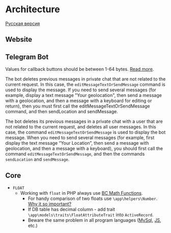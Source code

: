 # Architecture

[Русская версия](ARCHITECTURE.ru.md)

## Website

## Telegram Bot

Values for callback buttons should be between 1-64 bytes. [Read more](https://core.telegram.org/bots/api#inlinekeyboardbutton).

The bot deletes previous messages in private chat that are not related to the current request. In this case, the `editMessageTextOrSendMessage` command is used to display the message. If you need to send several messages (for example, display a text message "Your geolocation", then send a message with a geolocation, and then a message with a keyboard for editing or return), then you must first call the editMessageTextOrSendMessage command, and then sendLocation and sendMessage.

The bot deletes its previous messages in a private chat with a user that are not related to the current request, and deletes all user messages. In this case, the command `editMessageTextOrSendMessage` is used to display the bot message. When you need to send several messages (for example, first display the text message “Your Location”, then send a message with geolocation, and then a message with a keyboard), you should first call the command `editMessageTextOrSendMessage`, and then the commands `sendLocation` and `sendMessage`.

## Core

- `FLOAT`
  - Working with `float` in PHP always use [BC Math Functions](https://www.php.net/manual/en/ref.bc.php).
    - For handy comparison of two floats use `\app\helpers\Number`. [Why it so important?](https://stackoverflow.com/questions/3148937/compare-floats-in-php)
    - If DB table has decimal column - add trait `\app\models\traits\FloatAttributeTrait` into `ActiveRecord`.
    - Beware the same problem in all program languages ([MySql](https://stackoverflow.com/questions/2188139/check-for-equality-on-a-mysql-float-field), [JS](https://stackoverflow.com/questions/3343623/javascript-comparing-two-float-values/3343658), etc.)
